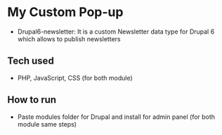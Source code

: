 # My Custom Pop-up

- Drupal6-newsletter: It is a custom Newsletter data type for Drupal 6 which allows to  publish newsletters

## Tech used 

- PHP, JavaScript, CSS (for both module)

## How to run
 
- Paste modules folder for Drupal and install for admin panel (for both module same steps)
